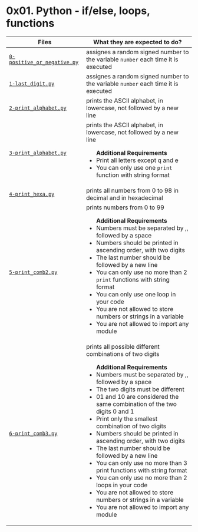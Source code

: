 # 0x01. Python - if/else, loops, functions

| Files							    | What they are expected to do?						      |
|-----------------------------------------------------------|---------------------------------------------------------------------------------|
|[`0-positive_or_negative.py`](./0-positive_or_negative.py) |assignes a random signed number to the variable `number` each time it is executed|
|[`1-last_digit.py`](./1-last_digit.py)			    |assignes a random signed number to the variable `number` each time it is executed|
|[`2-print_alphabet.py`](./2-print_alphabet.py)		    |prints the ASCII alphabet, in lowercase, not followed by a new line	      |
|[`3-print_alphabet.py`](./3-print_alphabet.py)		    |prints the ASCII alphabet, in lowercase, not followed by a new line <ul> __Additional Requirements__</u> <li>Print all letters except q and e</li> <li> You can only use one `print` function with string format</li></ul>	      |
|[`4-print_hexa.py`](./4-print_hexa.py)			    |prints all numbers from 0 to 98 in decimal and in hexadecimal		      |
|[`5-print_comb2.py`](./5-print_comb2.py)		    |prints numbers from 0 to 99 <ul>__Additional Requirements__ <li>Numbers must be separated by ,, followed by a space</li><li>Numbers should be printed in ascending order, with two digits</li><li>The last number should be followed by a new line</li><li>You can only use no more than 2 `print` functions with string format</li><li>You can only use one loop in your code</li><li>You are not allowed to store numbers or strings in a variable</li><li>You are not allowed to import any module</li></ul>		      |
|[`6-print_comb3.py`](./6-print_comb3.py)		    |prints all possible different combinations of two digits <ul>__Additional Requirements__ <li>Numbers must be separated by ,, followed by a space</li><li>The two digits must be different</li><li>01 and 10 are considered the same combination of the two digits 0 and 1</li><li>Print only the smallest combination of two digits</li><li>Numbers should be printed in ascending order, with two digits</li><li>The last number should be followed by a new line</li><li>You can only use no more than 3 print functions with string format</li><li>You can only use no more than 2 loops in your code</li><li>You are not allowed to store numbers or strings in a variable</li><li>You are not allowed to import any module</li></ul> |